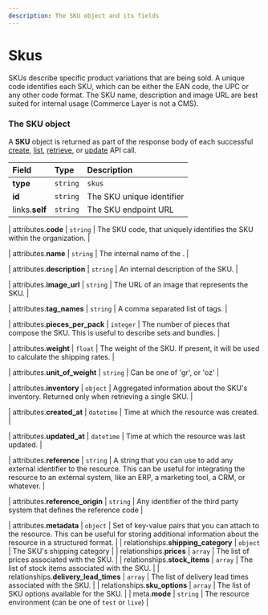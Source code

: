 ```yaml
---
description: The SKU object and its fields
---
```


# Skus

SKUs describe specific product variations that are being sold. A unique code identifies each SKU, which can be either the EAN code, the UPC or any other code format. The SKU name, description and image URL are best suited for internal usage (Commerce Layer is not a CMS).


### The SKU object

A **SKU** object is returned as part of the response body of each successful
[create](https://docs.commercelayer.io/api/resources/skus/create_sku),
[list](https://docs.commercelayer.io/api/resources/skus/list_skus),
[retrieve](https://docs.commercelayer.io/api/resources/skus/retrieve_sku),
or [update](https://docs.commercelayer.io/api/resources/skus/update_sku) API call.

| Field | Type | Description |
| :--- | :--- | :--- |
| **type** | `string` | `skus` |
| **id** | `string` | The SKU unique identifier |
| links.**self** | `string` | The SKU endpoint URL |

| attributes.**code** | `string` | The SKU code, that uniquely identifies the SKU within the organization. |

| attributes.**name** | `string` | The internal name of the . |

| attributes.**description** | `string` | An internal description of the SKU. |

| attributes.**image_url** | `string` | The URL of an image that represents the SKU. |

| attributes.**tag_names** | `string` | A comma separated list of tags. |

| attributes.**pieces_per_pack** | `integer` | The number of pieces that compose the SKU. This is useful to describe sets and bundles. |

| attributes.**weight** | `float` | The weight of the SKU. If present, it will be used to calculate the shipping rates. |

| attributes.**unit_of_weight** | `string` | Can be one of 'gr', or 'oz' |

| attributes.**inventory** | `object` | Aggregated information about the SKU's inventory. Returned only when retrieving a single SKU. |

| attributes.**created_at** | `datetime` | Time at which the resource was created. |

| attributes.**updated_at** | `datetime` | Time at which the resource was last updated. |

| attributes.**reference** | `string` | A string that you can use to add any external identifier to the resource. This can be useful for integrating the resource to an external system, like an ERP, a marketing tool, a CRM, or whatever. |

| attributes.**reference_origin** | `string` | Any identifier of the third party system that defines the reference code |

| attributes.**metadata** | `object` | Set of key-value pairs that you can attach to the resource. This can be useful for storing additional information about the resource in a structured format. |
| relationships.**shipping_category** | `object` | The SKU's shipping category |
| relationships.**prices** | `array` | The list of prices associated with the SKU. |
| relationships.**stock_items** | `array` | The list of stock items associated with the SKU. |
| relationships.**delivery_lead_times** | `array` | The list of delivery lead times associated with the SKU. |
| relationships.**sku_options** | `array` | The list of SKU options available for the SKU. |
| meta.**mode** | `string` | The resource environment \(can be one of `test` or `live`\) |
